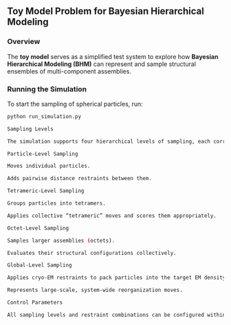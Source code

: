 ## Toy Model Problem for Bayesian Hierarchical Modeling

### Overview
The **toy model** serves as a simplified test system to explore how **Bayesian Hierarchical Modeling (BHM)** can represent and sample structural ensembles of multi-component assemblies.

### Running the Simulation
To start the sampling of spherical particles, run:
```bash
python run_simulation.py

Sampling Levels

The simulation supports four hierarchical levels of sampling, each corresponding to increasingly complex collective moves:

Particle-Level Sampling

Moves individual particles.

Adds pairwise distance restraints between them.

Tetrameric-Level Sampling

Groups particles into tetramers.

Applies collective “tetrameric” moves and scores them appropriately.

Octet-Level Sampling

Samples larger assemblies (octets).

Evaluates their structural configurations collectively.

Global-Level Sampling

Applies cryo-EM restraints to pack particles into the target EM density.

Represents large-scale, system-wide reorganization moves.

Control Parameters

All sampling levels and restraint combinations can be configured within the run_simulation.py script.
